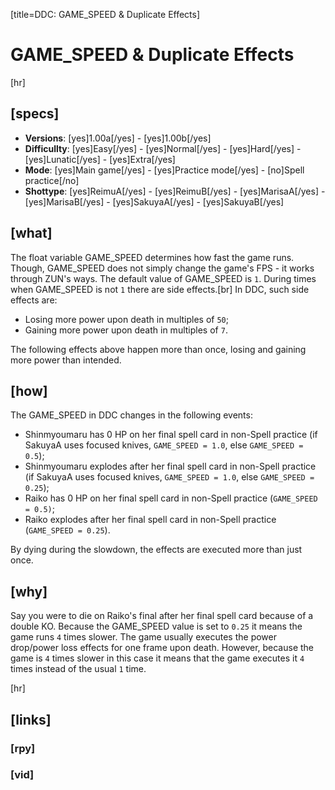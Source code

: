 [title=DDC: GAME\_SPEED & Duplicate Effects]
# GAME\_SPEED & Duplicate Effects

[hr]
## [specs]

* **Versions**: [yes]1.00a[/yes] - [yes]1.00b[/yes]
* **Difficullty**: [yes]Easy[/yes] - [yes]Normal[/yes] - [yes]Hard[/yes] - [yes]Lunatic[/yes] - [yes]Extra[/yes]
* **Mode**: [yes]Main game[/yes] -  [yes]Practice mode[/yes] - [no]Spell practice[/no]
* **Shottype**: [yes]ReimuA[/yes] - [yes]ReimuB[/yes] - [yes]MarisaA[/yes] - [yes]MarisaB[/yes] - [yes]SakuyaA[/yes] - [yes]SakuyaB[/yes]

## [what]

The float variable GAME\_SPEED determines how fast the game runs. Though, GAME\_SPEED does not simply change the game's FPS - it works through ZUN's ways. The default value of GAME\_SPEED is ``1``.
During times when GAME\_SPEED is not ``1`` there are side effects.[br]
In DDC, such side effects are:
+ Losing more power upon death in multiples of ``50``;
+ Gaining more power upon death in multiples of ``7``.

The following effects above happen more than once, losing and gaining more power than intended.

## [how]

The GAME\_SPEED in DDC changes in the following events:
+ Shinmyoumaru has 0 HP on her final spell card in non-Spell practice (if SakuyaA uses focused knives, ``GAME_SPEED = 1.0``, else ``GAME_SPEED = 0.5``);
+ Shinmyoumaru explodes after her final spell card in non-Spell practice (if SakuyaA uses focused knives, ``GAME_SPEED = 1.0``, else ``GAME_SPEED = 0.25``); 
+ Raiko has 0 HP on her final spell card in non-Spell practice (``GAME_SPEED = 0.5)``;
+ Raiko explodes after her final spell card in non-Spell practice (``GAME_SPEED = 0.25``).

By dying during the slowdown, the effects are executed more than just once.


## [why]

Say you were to die on Raiko's final after her final spell card because of a double KO.
Because the GAME\_SPEED value is set to ``0.25`` it means the game runs ``4`` times slower. The game usually executes the power drop/power loss effects for one frame upon death. However, because the game is ``4`` times slower in this case it means that the game executes it ``4`` times instead of the usual ``1`` time.


[hr]
## [links]

### [rpy]

### [vid]


